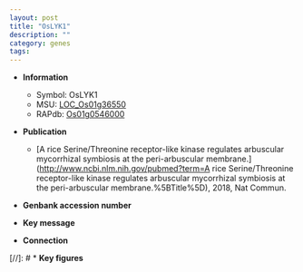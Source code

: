 ```yaml
---
layout: post
title: "OsLYK1"
description: ""
category: genes
tags: 
---
```


* **Information**  
    + Symbol: OsLYK1  
    + MSU: [LOC_Os01g36550](http://rice.uga.edu/cgi-bin/ORF_infopage.cgi?orf=LOC_Os01g36550)  
    + RAPdb: [Os01g0546000](https://rapdb.dna.affrc.go.jp/locus/?name=Os01g0546000)  

* **Publication**  
    + [A rice Serine/Threonine receptor-like kinase regulates arbuscular mycorrhizal symbiosis at the peri-arbuscular membrane.](http://www.ncbi.nlm.nih.gov/pubmed?term=A rice Serine/Threonine receptor-like kinase regulates arbuscular mycorrhizal symbiosis at the peri-arbuscular membrane.%5BTitle%5D), 2018, Nat Commun.

* **Genbank accession number**  

* **Key message**  

* **Connection**  

[//]: # * **Key figures**  



